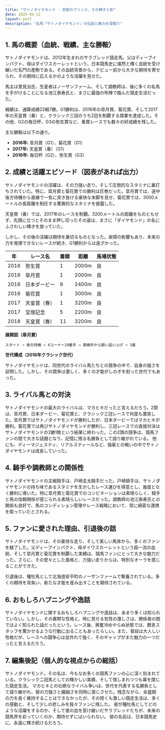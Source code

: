 ```yaml
---
title: "サトノダイヤモンド - 悲劇のプリンス、その輝きと影"
date: 2025-05-12
layout: post
description: "名馬『サトノダイヤモンド』の伝説と魅力を深堀り"
---
```


## 1. 馬の概要（血統、戦績、主な勝鞍）

サトノダイヤモンドは、2012年生まれのサラブレッド競走馬。父はディープインパクト、母はダイワスカーレットという、日本競馬史に燦然と輝く血統を受け継いだ名門の産駒である。その血統背景から、デビュー前から大きな期待を寄せられ、その期待に応えるかのような活躍を見せた。

馬主は里見治氏、生産者はノーザンファーム、そして調教師は、後に多くの名馬を手がけることになる池江泰寿氏と、まさに最強の布陣で臨んだ競走生活だった。

戦績は、通算成績22戦7勝。G1勝利は、2016年の皐月賞、菊花賞、そして2017年の天皇賞（春）と、クラシック三冠のうち2冠を制覇する偉業を達成した。その他、G2の毎日杯、G3の弥生賞など、重賞レースでも数々の好成績を残した。

主な勝鞍は以下の通り。

* **2016年:** 皐月賞（G1）、菊花賞（G1）
* **2017年:** 天皇賞（春）（G1）
* **2016年:** 毎日杯（G2）、弥生賞（G3）


## 2. 成績と活躍エピソード（図表があれば出力）

サトノダイヤモンドの活躍は、その力強い走り、そして圧倒的なスタミナに裏打ちされていた。特に、皐月賞と菊花賞での勝利は圧巻だった。皐月賞では、道中後方待機から直線で一気に突き抜ける豪快な末脚を見せ、菊花賞では、3000メートルの長距離を制圧する驚異的なスタミナを披露した。

天皇賞（春）では、2017年のレースを制覇。3200メートルの距離をものともせず、先頭に立つとそのまま押し切ったその姿は、まさに「ダイヤモンド」の名にふさわしい輝きを放っていた。

しかし、その後の活躍は期待を裏切るものとなった。故障の影響もあり、本来の力を発揮できないレースが続き、G1勝利からは遠ざかった。


| 年 | レース名           | 着順 | 距離 | 馬場状態 |
|---|--------------------|-----|-----|---------|
| 2016 | 弥生賞           | 1   | 2000m| 良      |
| 2016 | 皐月賞           | 1   | 2000m| 良      |
| 2016 | 日本ダービー       | 9   | 2400m| 良      |
| 2016 | 菊花賞           | 1   | 3000m| 良      |
| 2017 | 天皇賞（春）     | 1   | 3200m| 良      |
| 2017 | 宝塚記念         | 5   | 2200m| 良      |
| 2018 | 天皇賞（春）     | 11  | 3200m| 良      |


**展開図（皐月賞）**

```
スタート → 後方待機 → 4コーナー10番手 → 直線外から鋭い追い上げ → 1着
```

**世代構成（2016年クラシック世代）**

サトノダイヤモンドは、同世代のライバル馬たちとの競争の中で、自身の強さを証明した。しかし、その競争は激しく、多くの才能がしのぎを削った世代でもあった。


## 3. ライバル馬との対決

サトノダイヤモンドの最大のライバルは、マカヒキだったと言えるだろう。2頭は、皐月賞、日本ダービー、菊花賞と、クラシック三冠レースで何度も激突した。皐月賞ではサトノダイヤモンドが勝利したが、日本ダービーではマカヒキが勝利。菊花賞では再びサトノダイヤモンドが勝利し、三冠レースでの直接対決はサトノダイヤモンドの2勝1敗という結果に終わった。この2頭の競争は、競馬ファンの間で大きな話題となり、記憶に残る名勝負として語り継がれている。  他にも、ディーマジェスティ、リアルスティールなど、強豪との戦いの中でサトノダイヤモンドは成長していった。


## 4. 騎手や調教師との関係性

サトノダイヤモンドの主戦騎手は、戸崎圭太騎手だった。戸崎騎手は、サトノダイヤモンドの持ち味であるスタミナを生かしたレース運びを得意とし、幾度となく勝利に導いた。特に皐月賞と菊花賞でのコンビネーションは素晴らしく、騎手と馬の信頼関係が感じられる素晴らしいレースだった。調教師の池江泰寿氏との関係も良好で、馬のコンディション管理やレース戦略において、常に綿密な連携を取っていたとされる。


## 5. ファンに愛された理由、引退後の話

サトノダイヤモンドは、その豪快な走り、そして美しい馬体から、多くのファンを魅了した。父ディープインパクト、母ダイワスカーレットという超一流の血統、そして皐月賞と菊花賞を制覇した実績は、競馬ファンにとって大きな魅力だった。さらに、その堂々とした風格と、力強い走りからは、特別なオーラを感じることができた。

引退後は、種牡馬として北海道安平町のノーザンファームで繋養されている。多くの期待を背負い、新たな才能を産み出すことを期待されている。


## 6. おもしろハプニングや逸話

サトノダイヤモンドに関するおもしろハプニングや逸話は、あまり多くは知られていない。しかし、その寡黙な性格と、時に見せる気性の激しさは、関係者の間ではよく知られた話だったという。レース後、興奮冷めやらぬ状態では、厩舎スタッフを驚かせるような行動に出ることもあったらしい。また、普段は大人しい性格だが、レースへの闘争心は並外れて強く、そのギャップがまた魅力の一つだったと言えるだろう。


## 7. 編集後記（個人的な視点からの総括）

サトノダイヤモンド。その名は、今もなお多くの競馬ファンの心に深く刻まれている。クラシック二冠馬としての輝かしい実績、そして惜しまれつつも幕を閉じた競走生活。  マカヒキとの壮絶なライバル争いは、世代を代表する名勝負として語り継がれ、彼の力強さと繊細さを同時に感じさせた。残念ながら、全盛期の力を長く維持することはできなかったが、その短くも激しい競走生活は、多くの感動と、そして少しの悲しみを我々ファンに残した。  彼が種牡馬としてどのような活躍をするのか、そして彼の血を受け継いだサラブレッドたちが、未来の競馬界を彩っていくのか、期待せずにはいられない。  彼の名前は、日本競馬史に、永遠に輝き続けるだろう。
